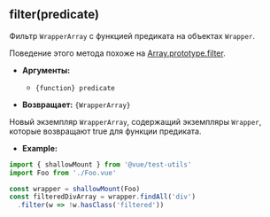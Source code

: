 ## filter(predicate)

Фильтр `WrapperArray` с функцией предиката на объектах `Wrapper`.

Поведение этого метода похоже на [Array.prototype.filter](https://developer.mozilla.org/en-US/docs/Web/JavaScript/Reference/Global_Objects/Array/filter).

- **Аргументы:**
  - `{function} predicate`

- **Возвращает:** `{WrapperArray}`

Новый экземпляр `WrapperArray`, содержащий экземпляры `Wrapper`, которые возвращают true для функции предиката.

- **Example:**

```js
import { shallowMount } from '@vue/test-utils'
import Foo from './Foo.vue'

const wrapper = shallowMount(Foo)
const filteredDivArray = wrapper.findAll('div')
  .filter(w => !w.hasClass('filtered'))
```